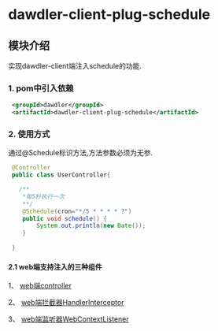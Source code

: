 # dawdler-client-plug-schedule

## 模块介绍

实现dawdler-client端注入schedule的功能.

### 1. pom中引入依赖

```xml
 <groupId>dawdler</groupId>
 <artifactId>dawdler-client-plug-schedule</artifactId>
```

### 2. 使用方式

通过@Schedule标识方法,方法参数必须为无参.

```java
 @Controller
 public class UserController{

   /**
    *每5秒执行一次
    **/
    @Schedule(cron="*/5 * * * * ?")
    public void schedule() {
        System.out.println(new Date());
    }
 
 }
```

#### 2.1 web端支持注入的三种组件

1、 [web端controller](../../dawdler-client-plug/README.md#3-controller注解)

2、 [web端拦截器HandlerInterceptor](../../dawdler-client-plug/README.md#5-HandlerInterceptor-拦截器)

3、 [web端监听器WebContextListener](../../dawdler-client-plug/README.md#6-webcontextlistener-监听器)
